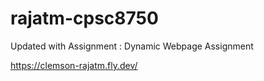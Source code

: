 # rajatm-cpsc8750

Updated with Assignment : Dynamic Webpage Assignment

https://clemson-rajatm.fly.dev/
